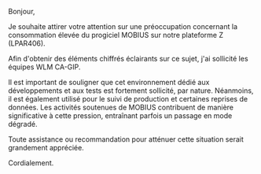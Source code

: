 Bonjour,

Je souhaite attirer votre attention sur une préoccupation concernant la consommation élevée du progiciel MOBIUS sur notre plateforme Z (LPAR406).

Afin d'obtenir des éléments chiffrés éclairants sur ce sujet, j'ai sollicité les équipes WLM CA-GIP.

Il est important de souligner que cet environnement dédié aux développements et aux tests est fortement sollicité, par nature. Néanmoins, il est également utilisé pour le suivi de production et certaines reprises de données. Les activités soutenues de MOBIUS contribuent de manière significative à cette pression, entraînant parfois un passage en mode dégradé.

Toute assistance ou recommandation pour atténuer cette situation serait grandement appréciée.

Cordialement.